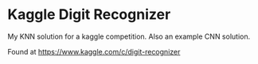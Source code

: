 # Kaggle Digit Recognizer

My KNN solution for a kaggle competition.
Also an example CNN solution.

Found at https://www.kaggle.com/c/digit-recognizer
